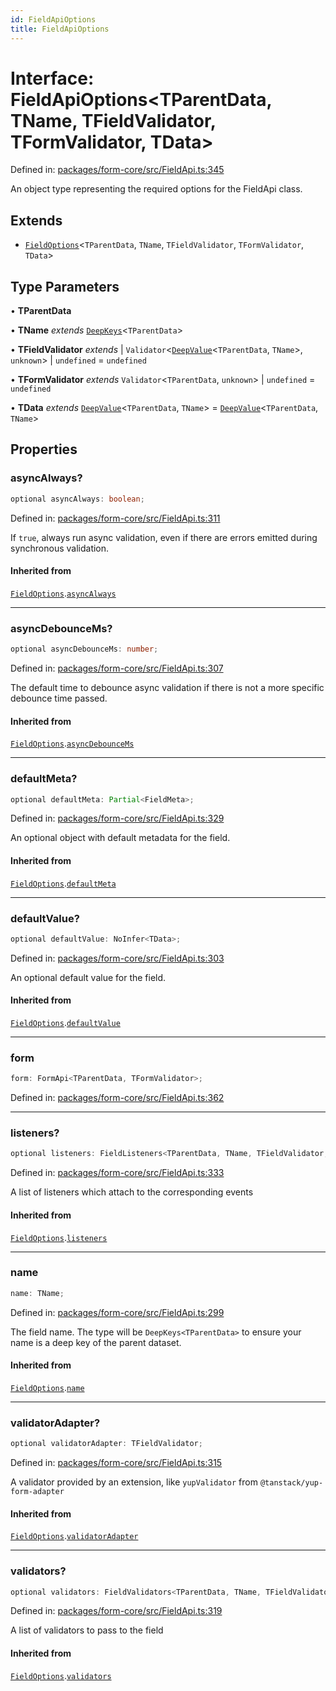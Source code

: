 ```yaml
---
id: FieldApiOptions
title: FieldApiOptions
---
```


# Interface: FieldApiOptions\<TParentData, TName, TFieldValidator, TFormValidator, TData\>

Defined in: [packages/form-core/src/FieldApi.ts:345](https://github.com/TanStack/form/blob/main/packages/form-core/src/FieldApi.ts#L345)

An object type representing the required options for the FieldApi class.

## Extends

- [`FieldOptions`](fieldoptions.md)\<`TParentData`, `TName`, `TFieldValidator`, `TFormValidator`, `TData`\>

## Type Parameters

• **TParentData**

• **TName** *extends* [`DeepKeys`](../type-aliases/deepkeys.md)\<`TParentData`\>

• **TFieldValidator** *extends* 
  \| `Validator`\<[`DeepValue`](../type-aliases/deepvalue.md)\<`TParentData`, `TName`\>, `unknown`\>
  \| `undefined` = `undefined`

• **TFormValidator** *extends* `Validator`\<`TParentData`, `unknown`\> \| `undefined` = `undefined`

• **TData** *extends* [`DeepValue`](../type-aliases/deepvalue.md)\<`TParentData`, `TName`\> = [`DeepValue`](../type-aliases/deepvalue.md)\<`TParentData`, `TName`\>

## Properties

### asyncAlways?

```ts
optional asyncAlways: boolean;
```

Defined in: [packages/form-core/src/FieldApi.ts:311](https://github.com/TanStack/form/blob/main/packages/form-core/src/FieldApi.ts#L311)

If `true`, always run async validation, even if there are errors emitted during synchronous validation.

#### Inherited from

[`FieldOptions`](fieldoptions.md).[`asyncAlways`](FieldOptions.md#asyncalways)

***

### asyncDebounceMs?

```ts
optional asyncDebounceMs: number;
```

Defined in: [packages/form-core/src/FieldApi.ts:307](https://github.com/TanStack/form/blob/main/packages/form-core/src/FieldApi.ts#L307)

The default time to debounce async validation if there is not a more specific debounce time passed.

#### Inherited from

[`FieldOptions`](fieldoptions.md).[`asyncDebounceMs`](FieldOptions.md#asyncdebouncems)

***

### defaultMeta?

```ts
optional defaultMeta: Partial<FieldMeta>;
```

Defined in: [packages/form-core/src/FieldApi.ts:329](https://github.com/TanStack/form/blob/main/packages/form-core/src/FieldApi.ts#L329)

An optional object with default metadata for the field.

#### Inherited from

[`FieldOptions`](fieldoptions.md).[`defaultMeta`](FieldOptions.md#defaultmeta)

***

### defaultValue?

```ts
optional defaultValue: NoInfer<TData>;
```

Defined in: [packages/form-core/src/FieldApi.ts:303](https://github.com/TanStack/form/blob/main/packages/form-core/src/FieldApi.ts#L303)

An optional default value for the field.

#### Inherited from

[`FieldOptions`](fieldoptions.md).[`defaultValue`](FieldOptions.md#defaultvalue)

***

### form

```ts
form: FormApi<TParentData, TFormValidator>;
```

Defined in: [packages/form-core/src/FieldApi.ts:362](https://github.com/TanStack/form/blob/main/packages/form-core/src/FieldApi.ts#L362)

***

### listeners?

```ts
optional listeners: FieldListeners<TParentData, TName, TFieldValidator, TFormValidator, TData>;
```

Defined in: [packages/form-core/src/FieldApi.ts:333](https://github.com/TanStack/form/blob/main/packages/form-core/src/FieldApi.ts#L333)

A list of listeners which attach to the corresponding events

#### Inherited from

[`FieldOptions`](fieldoptions.md).[`listeners`](FieldOptions.md#listeners)

***

### name

```ts
name: TName;
```

Defined in: [packages/form-core/src/FieldApi.ts:299](https://github.com/TanStack/form/blob/main/packages/form-core/src/FieldApi.ts#L299)

The field name. The type will be `DeepKeys<TParentData>` to ensure your name is a deep key of the parent dataset.

#### Inherited from

[`FieldOptions`](fieldoptions.md).[`name`](FieldOptions.md#name)

***

### validatorAdapter?

```ts
optional validatorAdapter: TFieldValidator;
```

Defined in: [packages/form-core/src/FieldApi.ts:315](https://github.com/TanStack/form/blob/main/packages/form-core/src/FieldApi.ts#L315)

A validator provided by an extension, like `yupValidator` from `@tanstack/yup-form-adapter`

#### Inherited from

[`FieldOptions`](fieldoptions.md).[`validatorAdapter`](FieldOptions.md#validatoradapter)

***

### validators?

```ts
optional validators: FieldValidators<TParentData, TName, TFieldValidator, TFormValidator, TData>;
```

Defined in: [packages/form-core/src/FieldApi.ts:319](https://github.com/TanStack/form/blob/main/packages/form-core/src/FieldApi.ts#L319)

A list of validators to pass to the field

#### Inherited from

[`FieldOptions`](fieldoptions.md).[`validators`](FieldOptions.md#validators)
